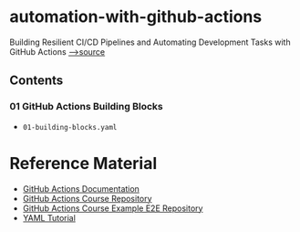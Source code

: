 # automation-with-github-actions

Building Resilient CI/CD Pipelines and Automating Development Tasks with GitHub Actions [-->source](https://www.udemy.com/course/mastering-github-actions-beginner-to-expert/)

## Contents

### 01 GitHub Actions Building Blocks
* `01-building-blocks.yaml`


# Reference Material
* [GitHub Actions Documentation](https://docs.github.com/en/actions)
* [GitHub Actions Course Repository](https://github.com/udemy-lauromueller/github-actions-course)
* [GitHub Actions Course Example E2E Repository](https://github.com/udemy-lauromueller/github-actions-course-example-e2e)
* [YAML Tutorial](https://www.cloudbees.com/blog/yaml-tutorial-everything-you-need-get-started)
